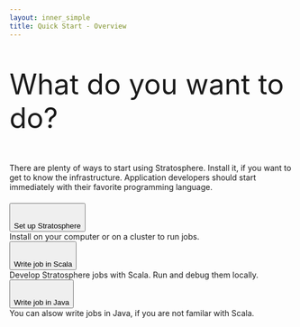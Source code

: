 ```yaml
--- 
layout: inner_simple
title: Quick Start - Overview
---
```


<p style="font-size: 50px;margin-bottom:50px" class="text-center">What do you want to do?</p>


<div class="row">
  <div class="col-md-2">
  </div>
  <div class="col-md-8">
    <p>There are plenty of ways to start using Stratosphere. Install it, if you want to get to know the infrastructure. Application developers should start immediately with their favorite programming language.</p>
  </div>
  <div class="col-md-2">
  </div>
</div>

<div class="row" style="margin-top:20px">
  <div class="col-md-4">
    <button type="button" class="btn btn-primary btn-lg btn-block gettingstarted-choices" onclick="_gaq.push(['_trackEvent','Quickstart','setup',this.href]); location.href='{{ site.baseurl }}/quickstart/build.html'">
      <i class="icon-cloud icon-4x"></i><br> <br>Set up Stratosphere
    </button>
    <br>Install on your computer or on a cluster to run jobs.
  </div>
  <div class="col-md-4">
  	<button type="button" class="btn btn-primary btn-lg btn-block gettingstarted-choices" onclick="_gaq.push(['_trackEvent','Quickstart','scala',this.href]); location.href='{{ site.baseurl }}/quickstart/scala.html'">
  		<i class="icon-code icon-4x"></i><br> <br>Write job in Scala
    </button>
    <br>Develop Stratosphere jobs with Scala. Run and debug them locally.
  </div>
  <div class="col-md-4">
    <button type="button" class="btn btn-primary btn-lg btn-block gettingstarted-choices" onclick="_gaq.push(['_trackEvent','Quickstart','java',this.href]); location.href='{{ site.baseurl }}/quickstart/java.html'">
      <i class="icon-coffee icon-4x"></i><br> <br>Write job in Java
    </button>
    <br>You can alsow write jobs in Java, if you are not familar with Scala.
  </div>
</div>




